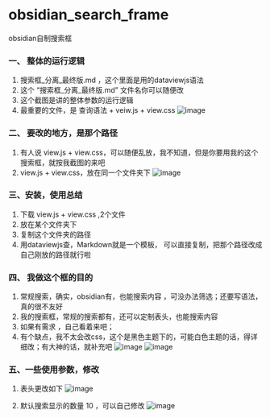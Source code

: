 # obsidian_search_frame
obsidian自制搜索框

### 一、 整体的运行逻辑
1. 搜索框_分离_最终版.md  ，这个里面是用的dataviewjs语法
2. 这个 “搜索框_分离_最终版.md” 文件名你可以随便改
3. 这个截图是讲的整体参数的运行逻辑
4. 最重要的文件，是  查询语法 + veiw.js  + view.css
![image](https://github.com/user-attachments/assets/025c301d-37df-4524-9f18-4f4f31d2ee09)

### 二、 要改的地方，是那个路径
1. 有人说 view.js + view.css，可以随便乱放，我不知道，但是你要用我的这个搜索框，就按我截图的来吧
2.  view.js + view.css，放在同一个文件夹下
![image](https://github.com/user-attachments/assets/b5960a0c-d626-43d8-9c39-9f28c9879284)

### 三、安装，使用总结 
1.  下载 view.js + view.css ,2个文件
2.  放在某个文件夹下
3.  复制这个文件夹的路径
4.  用dataviewjs查，Markdown就是一个模板， 可以直接复制，把那个路径改成自己刚放的路径就行啦

### 四、 我做这个框的目的
1. 常规搜索，确实，obsidian有，也能搜索内容 ，可没办法筛选；还要写语法，真的很不友好
2. 我的搜索框，常规的搜索都有，还可以定制表头，也能搜索内容
3. 如果有需求 ，自己看着来吧；
4. 有个缺点，我不太会改css，这个是黑色主题下的，可能白色主题的话，得详细改；有大神的话，就补充吧
![image](https://github.com/user-attachments/assets/fd3a7385-e269-4516-8751-6c3d86e89883)
![image](https://github.com/user-attachments/assets/375946ca-f0ec-47b3-b449-998787c0ba00)
### 五、一些使用参数，修改
1. 表头更改如下
![image](https://github.com/user-attachments/assets/91f019f9-728b-4a38-b369-d4d27d2658b1)

2. 默认搜索显示的数量 10 ，可以自己修改
![image](https://github.com/user-attachments/assets/c3bf9c10-19db-42ba-8637-12f5985c47d6)



